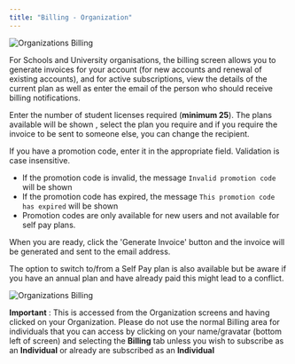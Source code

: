 ```yaml
---
title: "Billing - Organization"
---
```


<img alt="Organizations Billing" src="/img/docs/organisations_billing.png" class="simple"/>

For Schools and University organisations, the billing screen allows you to generate invoices for your account (for new accounts and renewal of existing accounts), and for active subscriptions, view the details of the current plan as well as enter the email of the person who should receive billing notifications.

Enter the number of student licenses required (**minimum 25**). The plans available will be shown , select the plan you require and if you require the invoice to be sent to someone else, you can change the recipient.

If you have a promotion code, enter it in the appropriate field. Validation is case insensitive.

- If the promotion code is invalid, the message `Invalid promotion code` will be shown
- If the promotion code has expired, the message `This promotion code has expired` will be shown
- Promotion codes are only available for new users and not available for self pay plans.

When you are ready, click the 'Generate Invoice' button and the invoice will be generated and sent to the email address.

The option to switch to/from a Self Pay plan is also available but be aware if you have an annual plan and have already paid this might lead to a conflict.


<img alt="Organizations Billing" src="/img/docs/organisations_invoicing.png" class="simple"/>


**Important** : This is accessed from the Organization screens and having clicked on your Organization. Please do not use the normal Billing area for individuals that you can access by clicking on your name/gravatar (bottom left of screen) and selecting the **Billing** tab unless you wish to subscribe as an **Individual** or already are subscribed as an **Individual**


